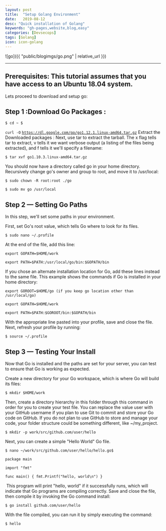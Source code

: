 ```yaml
---
layout: post
title:  "Setup Golang Environment"
date:   2019-08-12
desc: "Quick installation of Golang"
keywords: "gh-pages,website,blog,easy"
categories: [Devsecops]
tags: [Golang]
icon: icon-golang
---
```


![go]({{ "public/blogimgs/go.png" | relative_url }})

---

## Prerequisites: This tutorial assumes that you have access to an  Ubuntu 18.04 system.

Lets proceed to download and setup go:


## Step 1 :Download Go Packages :[](#step-1-download-go-packages)

`$ cd ~ $`

`curl -O` [`https://dl.google.com/go/go1.12.1.linux-amd64.tar.gz`](https://dl.google.com/go/go1.12.1.linux-amd64.tar.gz)
‌
Extract the Downloaded packages : Next, use tar to extract the tarball. The x flag tells tar to extract, v tells it we want verbose output (a listing of the files being extracted), and f tells it we'll specify a filename:

`$ tar xvf go1.10.3.linux-amd64.tar.gz`

You should now have a directory called go in your home directory. Recursively change go's owner and group to root, and move it to /usr/local:

`$ sudo chown -R root:root ./go`

`$ sudo mv go /usr/local`

## Step 2 — Setting Go Paths[](#step-2-setting-go-paths)

In this step, we'll set some paths in your environment.

First, set Go's root value, which tells Go where to look for its files.

`$ sudo nano ~/.profile`

At the end of the file, add this line:

    export GOPATH=$HOME/work 
    
    export PATH=$PATH:/usr/local/go/bin:$GOPATH/bin

If you chose an alternate installation location for Go, add these lines instead to the same file. This example shows the commands if Go is installed in your home directory:

    export GOROOT=$HOME/go (if you keep go location other than /usr/local/go) 
    
    export GOPATH=$HOME/work 
    
    export PATH=$PATH:$GOROOT/bin:$GOPATH/bin

With the appropriate line pasted into your profile, save and close the file. Next, refresh your profile by running:

`$ source ~/.profile`

## Step 3 — Testing Your Install[](#step-3-testing-your-install)

Now that Go is installed and the paths are set for your server, you can test to ensure that Go is working as expected.

Create a new directory for your Go workspace, which is where Go will build its files:

`$ mkdir $HOME/work`

Then, create a directory hierarchy in this folder through this command in order for you to create your test file. You can replace the value user with your GitHub username if you plan to use Git to commit and store your Go code on GitHub. If you do not plan to use GitHub to store and manage your code, your folder structure could be something different, like ~/my_project.

`$ mkdir -p work/src/github.com/user/hello`

Next, you can create a simple "Hello World" Go file.

`$ nano ~/work/src/github.com/user/hello/hello.go$`

    package main
    
    import "fmt"
    
    func main() { fmt.Printf("hello, world\n") }

‌
This program will print "hello, world" if it successfully runs, which will indicate that Go programs are compiling correctly. Save and close the file, then compile it by invoking the Go command install:

`$ go install github.com/user/hello`

With the file compiled, you can run it by simply executing the command:

`$ hello`



